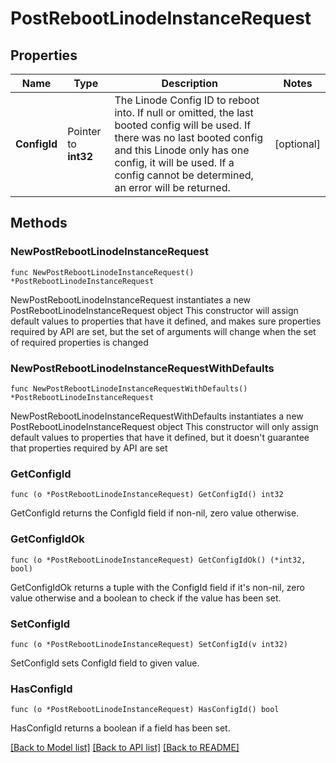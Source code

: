 # PostRebootLinodeInstanceRequest

## Properties

Name | Type | Description | Notes
------------ | ------------- | ------------- | -------------
**ConfigId** | Pointer to **int32** | The Linode Config ID to reboot into.  If null or omitted, the last booted config will be used.  If there was no last booted config and this Linode only has one config, it will be used.  If a config cannot be determined, an error will be returned. | [optional] 

## Methods

### NewPostRebootLinodeInstanceRequest

`func NewPostRebootLinodeInstanceRequest() *PostRebootLinodeInstanceRequest`

NewPostRebootLinodeInstanceRequest instantiates a new PostRebootLinodeInstanceRequest object
This constructor will assign default values to properties that have it defined,
and makes sure properties required by API are set, but the set of arguments
will change when the set of required properties is changed

### NewPostRebootLinodeInstanceRequestWithDefaults

`func NewPostRebootLinodeInstanceRequestWithDefaults() *PostRebootLinodeInstanceRequest`

NewPostRebootLinodeInstanceRequestWithDefaults instantiates a new PostRebootLinodeInstanceRequest object
This constructor will only assign default values to properties that have it defined,
but it doesn't guarantee that properties required by API are set

### GetConfigId

`func (o *PostRebootLinodeInstanceRequest) GetConfigId() int32`

GetConfigId returns the ConfigId field if non-nil, zero value otherwise.

### GetConfigIdOk

`func (o *PostRebootLinodeInstanceRequest) GetConfigIdOk() (*int32, bool)`

GetConfigIdOk returns a tuple with the ConfigId field if it's non-nil, zero value otherwise
and a boolean to check if the value has been set.

### SetConfigId

`func (o *PostRebootLinodeInstanceRequest) SetConfigId(v int32)`

SetConfigId sets ConfigId field to given value.

### HasConfigId

`func (o *PostRebootLinodeInstanceRequest) HasConfigId() bool`

HasConfigId returns a boolean if a field has been set.


[[Back to Model list]](../README.md#documentation-for-models) [[Back to API list]](../README.md#documentation-for-api-endpoints) [[Back to README]](../README.md)


